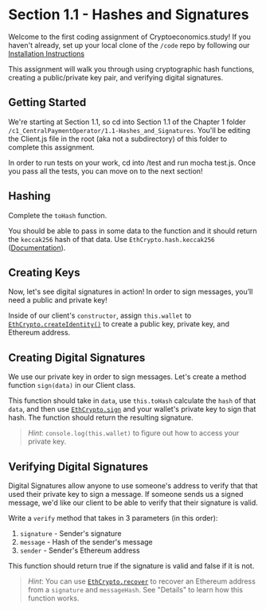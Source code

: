# Section 1.1 - Hashes and Signatures

Welcome to the first coding assignment of Cryptoeconomics.study! If you haven't already, set up your local clone of the `/code` repo by following our [Installation Instructions](https://www.burrrata.ch/ces-website/docs/en/sync/dev-env-setup)

This assignment will walk you through using cryptographic hash functions, creating a public/private key pair, and verifying digital signatures. 

## Getting Started

We're starting at Section 1.1, so cd into Section 1.1 of the Chapter 1 folder `/c1_CentralPaymentOperator/1.1-Hashes_and_Signatures`. You'll be editing the Client.js file in the root (aka not a subdirectory) of this folder to complete this assignment.

In order to run tests on your work, cd into /test and run mocha test.js. Once you pass all the tests, you can move on to the next section!

## Hashing

Complete the `toHash` function.

You should be able to pass in some data to the function and it should return the `keccak256` hash of that data. Use `EthCrypto.hash.keccak256` ([Documentation](https://github.com/pubkey/eth-crypto#sign)). 

## Creating Keys

Now, let's see digital signatures in action! In order to sign messages, you’ll need a public and private key! 

Inside of our client's `constructor`, assign `this.wallet` to  [`EthCrypto.createIdentity()`](https://github.com/pubkey/eth-crypto#createidentity) to create a public key, private key, and Ethereum address. 

## Creating Digital Signatures

We use our private key in order to sign messages. Let's create a method function `sign(data)` in our Client class.

This function should take in `data`, use `this.toHash` calculate the `hash` of that `data`, and then use [`EthCrypto.sign`](https://github.com/pubkey/eth-crypto#sign) and your wallet's private key to sign that hash. The function should return the resulting signature.

> *Hint*: `console.log(this.wallet)` to figure out how to access your private key. 

## Verifying Digital Signatures

Digital Signatures allow anyone to use someone's address to verify that that used their private key to sign a message. If someone sends us a signed message, we'd like our client to be able to verify that their signature is valid.

Write a `verify` method that takes in 3 parameters (in this order):

1. `signature` - Sender's signature
2. `message` - Hash of the sender's message
3. `sender` - Sender's Ethereum address 

This function should return true if the signature is valid and false if it is not. 

> *Hint*: You can use [`EthCrypto.recover`](https://github.com/pubkey/eth-crypto#recover) to recover an Ethereum address from a `signature` and `messageHash`. See "Details" to learn how this function works.

